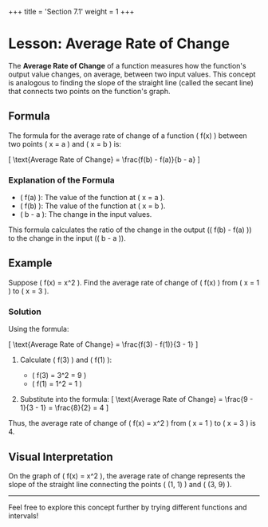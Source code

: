 +++
title = 'Section 7.1'
weight = 1
+++

# Lesson: Average Rate of Change

The **Average Rate of Change** of a function measures how the function's output value changes, on average, between two input values. This concept is analogous to finding the slope of the straight line (called the secant line) that connects two points on the function's graph.

## Formula

The formula for the average rate of change of a function \( f(x) \) between two points \( x = a \) and \( x = b \) is:

\[
\text{Average Rate of Change} = \frac{f(b) - f(a)}{b - a}
\]

### Explanation of the Formula
- \( f(a) \): The value of the function at \( x = a \).
- \( f(b) \): The value of the function at \( x = b \).
- \( b - a \): The change in the input values.

This formula calculates the ratio of the change in the output (\( f(b) - f(a) \)) to the change in the input (\( b - a \)).

## Example

Suppose \( f(x) = x^2 \). Find the average rate of change of \( f(x) \) from \( x = 1 \) to \( x = 3 \).

### Solution
Using the formula:

\[
\text{Average Rate of Change} = \frac{f(3) - f(1)}{3 - 1}
\]

1. Calculate \( f(3) \) and \( f(1) \):
   - \( f(3) = 3^2 = 9 \)
   - \( f(1) = 1^2 = 1 \)

2. Substitute into the formula:
   \[
   \text{Average Rate of Change} = \frac{9 - 1}{3 - 1} = \frac{8}{2} = 4
   \]

Thus, the average rate of change of \( f(x) = x^2 \) from \( x = 1 \) to \( x = 3 \) is 4.

## Visual Interpretation

On the graph of \( f(x) = x^2 \), the average rate of change represents the slope of the straight line connecting the points \( (1, 1) \) and \( (3, 9) \).

---

Feel free to explore this concept further by trying different functions and intervals!
